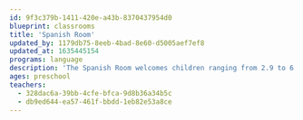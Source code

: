 ```yaml
---
id: 9f3c379b-1411-420e-a43b-8370437954d0
blueprint: classrooms
title: 'Spanish Room'
updated_by: 1179db75-8eeb-4bad-8e60-d5005aef7ef8
updated_at: 1635445154
programs: language
description: 'The Spanish Room welcomes children ranging from 2.9 to 6 years old. Through immersion in the Spanish language, and an emergent and play-based curriculum with a focus on the arts and outdoor exploration, we are able to accommodate students at all levels of Spanish learning, and individually challenge them based on where they are in their language development. We expose children to the different traditions of Spanish and Latin American cultures through the exploration of food, dance, celebrations, and music.'
ages: preschool
teachers:
  - 328dac6a-39bb-4cfe-bfca-9d8b36a34b5c
  - db9ed644-ea57-461f-bbdd-1eb82e53a8ce
---
```

